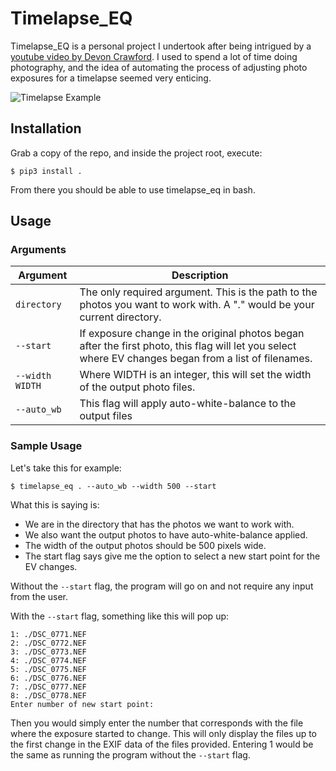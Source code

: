 
# Timelapse_EQ

Timelapse_EQ is a personal project I undertook after being intrigued by a [youtube video by Devon Crawford](https://www.youtube.com/watch?v=mHV6nb_4a-c). I used to spend a lot of time doing photography, and the idea of automating the process of adjusting photo exposures for a timelapse seemed very enticing.

![Timelapse Example](timelapse.gif)

## Installation

Grab a copy of the repo, and inside the project root, execute:

```
$ pip3 install .
```

From there you should be able to use timelapse_eq in bash.

## Usage

### Arguments

| Argument        | Description |
|-----------------|-------------|
| `directory`     | The only required argument. This is the path to the photos you want to work with. A "." would be your current directory. |
| `--start`       | If exposure change in the original photos began after the first photo, this flag will let you select where EV changes began from a list of filenames. |
| `--width WIDTH` | Where WIDTH is an integer, this will set the width of the output photo files. |
| `--auto_wb`     | This flag will apply auto-white-balance to the output files |

### Sample Usage

Let's take this for example:

```
$ timelapse_eq . --auto_wb --width 500 --start
```

What this is saying is:
 - We are in the directory that has the photos we want to work with.
 - We also want the output photos to have auto-white-balance applied.
 - The width of the output photos should be 500 pixels wide.
 - The start flag says give me the option to select a new start point for the EV changes.

Without the `--start` flag, the program will go on and not require any input from the user.

With the `--start` flag, something like this will pop up:

```
1: ./DSC_0771.NEF
2: ./DSC_0772.NEF
3: ./DSC_0773.NEF
4: ./DSC_0774.NEF
5: ./DSC_0775.NEF
6: ./DSC_0776.NEF
7: ./DSC_0777.NEF
8: ./DSC_0778.NEF
Enter number of new start point:
```

Then you would simply enter the number that corresponds with the file where the exposure started to change.
This will only display the files up to the first change in the EXIF data of the files provided.
Entering 1 would be the same as running the program without the `--start` flag.
